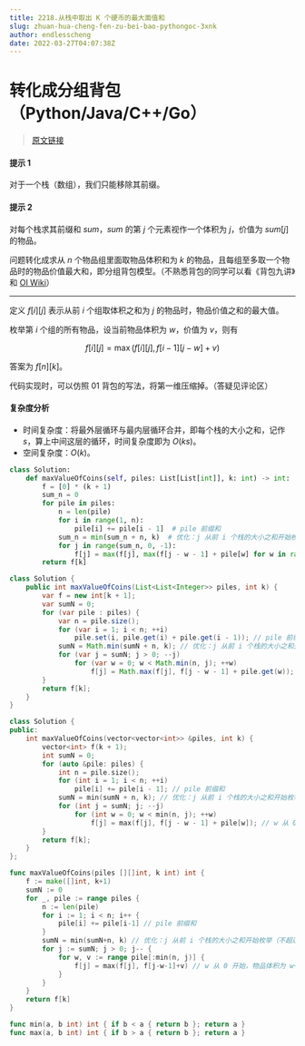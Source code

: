 ```yaml
---
title: 2218.从栈中取出 K 个硬币的最大面值和
slug: zhuan-hua-cheng-fen-zu-bei-bao-pythongoc-3xnk
author: endlesscheng
date: 2022-03-27T04:07:38Z
---
```

# 转化成分组背包（Python/Java/C++/Go）
 
> [原文链接](https://leetcode.cn/problems/maximum-value-of-k-coins-from-piles/solution/zhuan-hua-cheng-fen-zu-bei-bao-pythongoc-3xnk)
#### 提示 1

对于一个栈（数组），我们只能移除其前缀。

#### 提示 2

对每个栈求其前缀和 $\textit{sum}$，$\textit{sum}$ 的第 $j$ 个元素视作一个体积为 $j$，价值为 $\textit{sum}[j]$ 的物品。

问题转化成求从 $n$ 个物品组里面取物品体积和为 $k$ 的物品，且每组至多取一个物品时的物品价值最大和，即分组背包模型。（不熟悉背包的同学可以看《背包九讲》和 [OI Wiki](https://oi-wiki.org/dp/knapsack/)）

---

定义 $f[i][j]$ 表示从前 $i$ 个组取体积之和为 $j$ 的物品时，物品价值之和的最大值。

枚举第 $i$ 个组的所有物品，设当前物品体积为 $w$，价值为 $v$，则有

$$
f[i][j] = \max(f[i][j], f[i-1][j-w]+v)
$$

答案为 $f[n][k]$。

代码实现时，可以仿照 01 背包的写法，将第一维压缩掉。（答疑见评论区）

#### 复杂度分析

- 时间复杂度：将最外层循环与最内层循环合并，即每个栈的大小之和，记作 $\textit{s}$，算上中间这层的循环，时间复杂度即为 $O(ks)$。
- 空间复杂度：$O(k)$。

```Python [sol1-Python3]
class Solution:
    def maxValueOfCoins(self, piles: List[List[int]], k: int) -> int:
        f = [0] * (k + 1)
        sum_n = 0
        for pile in piles:
            n = len(pile)
            for i in range(1, n):
                pile[i] += pile[i - 1]  # pile 前缀和
            sum_n = min(sum_n + n, k)  # 优化：j 从前 i 个栈的大小之和开始枚举（不超过 k）
            for j in range(sum_n, 0, -1):
                f[j] = max(f[j], max(f[j - w - 1] + pile[w] for w in range(min(n, j))))  # w 从 0 开始，物品体积为 w+1
        return f[k]
```

```java [sol1-Java]
class Solution {
    public int maxValueOfCoins(List<List<Integer>> piles, int k) {
        var f = new int[k + 1];
        var sumN = 0;
        for (var pile : piles) {
            var n = pile.size();
            for (var i = 1; i < n; ++i)
                pile.set(i, pile.get(i) + pile.get(i - 1)); // pile 前缀和
            sumN = Math.min(sumN + n, k); // 优化：j 从前 i 个栈的大小之和开始枚举（不超过 k）
            for (var j = sumN; j > 0; --j)
                for (var w = 0; w < Math.min(n, j); ++w)
                    f[j] = Math.max(f[j], f[j - w - 1] + pile.get(w)); // w 从 0 开始，物品体积为 w+1
        }
        return f[k];
    }
}
```

```C++ [sol1-C++]
class Solution {
public:
    int maxValueOfCoins(vector<vector<int>> &piles, int k) {
        vector<int> f(k + 1);
        int sumN = 0;
        for (auto &pile: piles) {
            int n = pile.size();
            for (int i = 1; i < n; ++i)
                pile[i] += pile[i - 1]; // pile 前缀和
            sumN = min(sumN + n, k); // 优化：j 从前 i 个栈的大小之和开始枚举（不超过 k）
            for (int j = sumN; j; --j)
                for (int w = 0; w < min(n, j); ++w)
                    f[j] = max(f[j], f[j - w - 1] + pile[w]); // w 从 0 开始，物品体积为 w+1
        }
        return f[k];
    }
};
```

```go [sol1-Go]
func maxValueOfCoins(piles [][]int, k int) int {
	f := make([]int, k+1)
	sumN := 0
	for _, pile := range piles {
		n := len(pile)
		for i := 1; i < n; i++ {
			pile[i] += pile[i-1] // pile 前缀和
		}
		sumN = min(sumN+n, k) // 优化：j 从前 i 个栈的大小之和开始枚举（不超过 k）
		for j := sumN; j > 0; j-- {
			for w, v := range pile[:min(n, j)] {
				f[j] = max(f[j], f[j-w-1]+v) // w 从 0 开始，物品体积为 w+1
			}
		}
	}
	return f[k]
}

func min(a, b int) int { if b < a { return b }; return a }
func max(a, b int) int { if b > a { return b }; return a }
```
